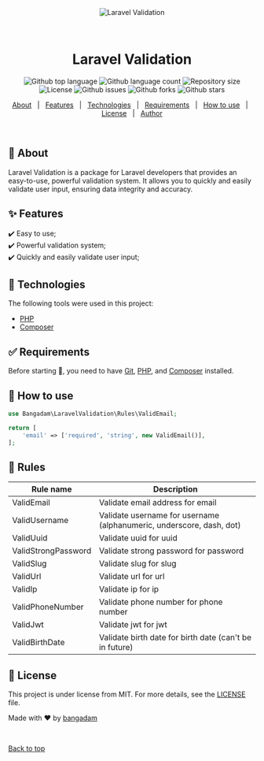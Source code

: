 <div align="center" id="top"> 
  <img src="./.github/app.gif" alt="Laravel Validation" />

&#xa0;

  <!-- <a href="https://laravelvalidation.netlify.app">Demo</a> -->
</div>

<h1 align="center">Laravel Validation</h1>

<p align="center">
  <img alt="Github top language" src="https://img.shields.io/github/languages/top/bangadam/laravel-validation?color=56BEB8">

  <img alt="Github language count" src="https://img.shields.io/github/languages/count/bangadam/laravel-validation?color=56BEB8">

  <img alt="Repository size" src="https://img.shields.io/github/repo-size/bangadam/laravel-validation?color=56BEB8">

  <img alt="License" src="https://img.shields.io/github/license/bangadam/laravel-validation?color=56BEB8">

  <img alt="Github issues" src="https://img.shields.io/github/issues/bangadam/laravel-validation?color=56BEB8" />

  <img alt="Github forks" src="https://img.shields.io/github/forks/bangadam/laravel-validation?color=56BEB8" />

  <img alt="Github stars" src="https://img.shields.io/github/stars/bangadam/laravel-validation?color=56BEB8" />
</p>

<!-- Status -->

<!-- <h4 align="center">
	🚧  Laravel Validation 🚀 Under construction...  🚧
</h4>

<hr> -->

<p align="center">
  <a href="#dart-about">About</a> &#xa0; | &#xa0; 
  <a href="#sparkles-features">Features</a> &#xa0; | &#xa0;
  <a href="#rocket-technologies">Technologies</a> &#xa0; | &#xa0;
  <a href="#white_check_mark-requirements">Requirements</a> &#xa0; | &#xa0;
  <a href="#checkered_flag-how-to-use">How to use</a> &#xa0; | &#xa0;
  <a href="#memo-license">License</a> &#xa0; | &#xa0;
  <a href="https://github.com/bangadam" target="_blank">Author</a>
</p>

<br>

## :dart: About

Laravel Validation is a package for Laravel developers that provides an easy-to-use, powerful validation system. It allows you to quickly and easily validate user input, ensuring data integrity and accuracy.

## :sparkles: Features

:heavy_check_mark: Easy to use;\
:heavy_check_mark: Powerful validation system;\
:heavy_check_mark: Quickly and easily validate user input;

## :rocket: Technologies

The following tools were used in this project:

- [PHP](https://www.php.net/)
- [Composer](https://getcomposer.org/)

## :white_check_mark: Requirements

Before starting :checkered_flag:, you need to have [Git](https://git-scm.com), [PHP](https://www.php.net/), and [Composer](https://getcomposer.org/) installed.

## :checkered_flag: How to use

```php
use Bangadam\LaravelValidation\Rules\ValidEmail;

return [
    'email' => ['required', 'string', new ValidEmail()],
];

```

## :checkered_flag: Rules

| Rule name           | Description                                                          |
| ------------------- | -------------------------------------------------------------------- |
| ValidEmail          | Validate email address for email                                     |
| ValidUsername       | Validate username for username (alphanumeric, underscore, dash, dot) |
| ValidUuid           | Validate uuid for uuid                                               |
| ValidStrongPassword | Validate strong password for password                                |
| ValidSlug           | Validate slug for slug                                               |
| ValidUrl            | Validate url for url                                                 |
| ValidIp             | Validate ip for ip                                                   |
| ValidPhoneNumber    | Validate phone number for phone number                               |
| ValidJwt            | Validate jwt for jwt                                                 |
| ValidBirthDate      | Validate birth date for birth date (can't be in future)              |

## :memo: License

This project is under license from MIT. For more details, see the [LICENSE](LICENSE.md) file.

Made with :heart: by <a href="https://github.com/bangadam" target="_blank">bangadam</a>

&#xa0;

<a href="#top">Back to top</a>
